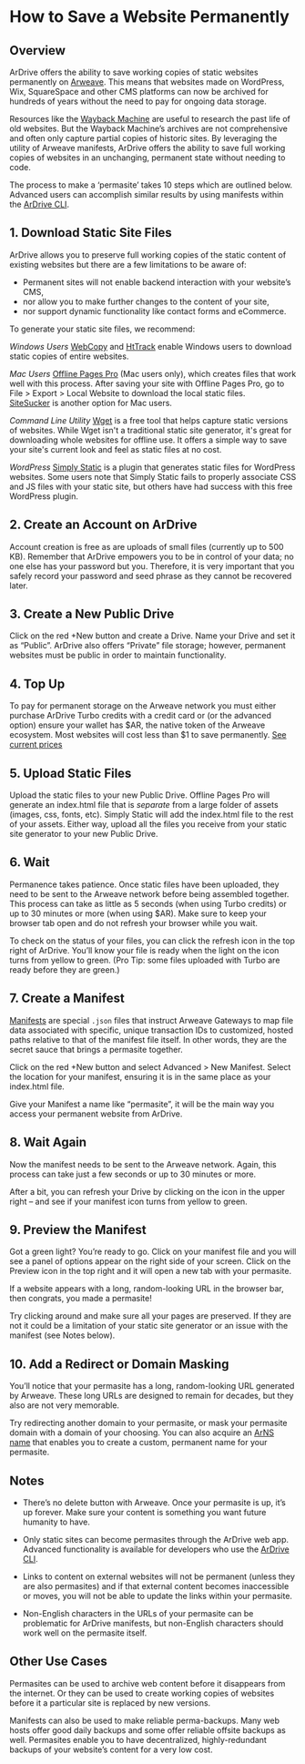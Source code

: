 # How to Save a Website Permanently

## Overview

ArDrive offers the ability to save working copies of static websites permanently on [Arweave](https://www.arweave.org/).  This means that websites made on WordPress, Wix, SquareSpace and other CMS platforms can now be archived for hundreds of years without the need to pay for ongoing data storage.

Resources like the [Wayback Machine](https://archive.org/web/) are useful to research the past life of old websites.  But the Wayback Machine’s archives are not comprehensive and often only capture partial copies of historic sites.  By leveraging the utility of Arweave manifests, ArDrive offers the ability to save full working copies of websites in an unchanging, permanent state without needing to code.

The process to make a ‘permasite’ takes 10 steps which are outlined below.  Advanced users can accomplish similar results by using manifests within the [ArDrive CLI](../cli/intro.md).

## 1. Download Static Site Files

ArDrive allows you to preserve full working copies of the static content of existing websites but there are a few limitations to be aware of:
- Permanent sites will not enable backend interaction with your website’s CMS, 
- nor allow you to make further changes to the content of your site, 
- nor support dynamic functionality like contact forms and eCommerce. 

To generate your static site files, we recommend:

*Windows Users*
[WebCopy](https://www.cyotek.com/cyotek-webcopy) and [HtTrack](https://www.httrack.com/) enable Windows users to download static copies of entire websites.

*Mac Users*
[Offline Pages Pro](https://apps.apple.com/us/app/offline-pages-pro/id391462107) (Mac users only), which creates files that work well with this process. After saving your site with Offline Pages Pro, go to File > Export > Local Website to download the local static files.  
[SiteSucker](https://ricks-apps.com/osx/sitesucker/index.html) is another option for Mac users.

*Command Line Utility*
[Wget](https://www.gnu.org/software/wget/) is a free tool that helps capture static versions of websites. While Wget isn't a traditional static site generator, it's great for downloading whole websites for offline use. It offers a simple way to save your site's current look and feel as static files at no cost.

*WordPress*
[Simply Static](https://wordpress.org/plugins/simply-static/) is a plugin that generates static files for WordPress websites. Some users note that Simply Static fails to properly associate CSS and JS files with your static site, but others have had success with this free WordPress plugin.

## 2. Create an Account on ArDrive

Account creation is free as are uploads of small files (currently up to 500 KB). Remember that ArDrive empowers you to be in control of your data; no one else has your password but you. Therefore, it is very important that you safely record your password and seed phrase as they cannot be recovered later.

## 3. Create a New Public Drive

Click on the red +New button and create a Drive. Name your Drive and set it as “Public”. ArDrive also offers “Private” file storage; however, permanent websites must be public in order to maintain functionality.

## 4. Top Up

To pay for permanent storage on the Arweave network you must either purchase ArDrive Turbo credits with a credit card or (or the advanced option) ensure your wallet has $AR, the native token of the Arweave ecosystem. Most websites will cost less than $1 to save permanently. [See current prices](https://ardrive.io/pricing/)

## 5. Upload Static Files

Upload the static files to your new Public Drive. Offline Pages Pro will generate an index.html file that is *separate* from a large folder of assets (images, css, fonts, etc).  Simply Static will add the index.html file to the rest of your assets.  Either way, upload all the files you receive from your static site generator to your new Public Drive.

## 6. Wait

Permanence takes patience.  Once static files have been uploaded, they need to be sent to the Arweave network before being assembled together. This process can take as little as 5 seconds (when using Turbo credits) or up to 30 minutes or more (when using $AR). Make sure to keep your browser tab open and do not refresh your browser while you wait.

To check on the status of your files, you can click the refresh icon in the top right of ArDrive. You’ll know your file is ready when the light on the icon turns from yellow to green.  (Pro Tip:  some files uploaded with Turbo are ready before they are green.)  

## 7. Create a Manifest

[Manifests](https://ardrive.io/manifests/) are special `.json` files that instruct Arweave Gateways to map file data associated with specific, unique transaction IDs to customized, hosted paths relative to that of the manifest file itself. In other words, they are the secret sauce that brings a permasite together.  

Click on the red +New button and select Advanced > New Manifest.  Select the location for your manifest, ensuring it is in the same place as your index.html file.  

Give your Manifest a name like “permasite”, it will be the main way you access your permanent website from ArDrive.

## 8. Wait Again

Now the manifest needs to be sent to the Arweave network. Again, this process can take just a few seconds or up to 30 minutes or more.  

After a bit, you can refresh your Drive by clicking on the icon in the upper right – and see if your manifest icon turns from yellow to green.

## 9. Preview the Manifest

Got a green light?  You’re ready to go.  Click on your manifest file and you will see a panel of options appear on the right side of your screen.  Click on the Preview icon in the top right and it will open a new tab with your permasite.

If a website appears with a long, random-looking URL in the browser bar, then congrats, you made a permasite!

Try clicking around and make sure all your pages are preserved.  If they are not it could be a limitation of your static site generator or an issue with the manifest (see Notes below).

## 10. Add a Redirect or Domain Masking

You’ll notice that your permasite has a long, random-looking URL generated by Arweave. These long URLs are designed to remain for decades, but they also are not very memorable.  

Try redirecting another domain to your permasite, or mask your permasite domain with a domain of your choosing.  You can also acquire an [ArNS name](https://ar.io/docs/arns/) that enables you to create a custom, permanent name for your permasite. 

## Notes

- There’s no delete button with Arweave. Once your permasite is up, it’s up forever. Make sure your content is something you want future humanity to have.

- Only static sites can become permasites through the ArDrive web app.  Advanced functionality is available for developers who use the [ArDrive CLI](https://app.ardrive.io).

- Links to content on external websites will not be permanent (unless they are also permasites) and if that external content becomes inaccessible or moves, you will not be able to update the links within your permasite.

- Non-English characters in the URLs of your permasite can be problematic for ArDrive manifests, but non-English characters should work well on the permasite itself.

## Other Use Cases

Permasites can be used to archive web content before it disappears from the internet.  Or they can be used to create working copies of websites before it a particular site is replaced by new versions.  

Manifests can also be used to make reliable perma-backups.  Many web hosts offer good daily backups and some offer reliable offsite backups as well. Permasites enable you to have decentralized, highly-redundant backups of your website’s content for a very low cost.